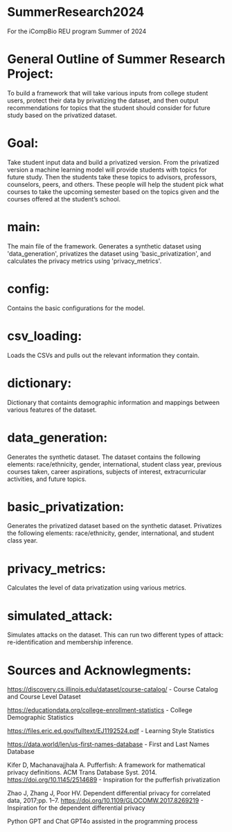 # SummerResearch2024
For the iCompBio REU program Summer of 2024

# General Outline of Summer Research Project:
To build a framework that will take various inputs from college student users, protect their data by privatizing the dataset, and then output recommendations for topics that the student should consider for future study based on the privatized dataset.

# Goal:
Take student input data and build a privatized version. From the privatized version a machine learning model will provide students with topics for future study. Then the students take these topics to advisors, professors, counselors, peers, and others. These people will help the student pick what courses to take the upcoming semester based on the topics given and the courses offered at the student’s school.

# main:
The main file of the framework. Generates a synthetic dataset using 'data_generation', privatizes the dataset using 'basic_privatization', and calculates the privacy metrics using 'privacy_metrics'.

# config:
Contains the basic configurations for the model.

# csv_loading:
Loads the CSVs and pulls out the relevant information they contain.

# dictionary:
Dictionary that containts demographic information and mappings between various features of the dataset.

# data_generation:
Generates the synthetic dataset. The dataset contains the following elements: race/ethnicity, gender, international, student class year, previous courses taken, career aspirations, subjects of interest, extracurricular activities, and future topics.

# basic_privatization:
Generates the privatized dataset based on the synthetic dataset. Privatizes the following elements: race/ethnicity, gender, international, and student class year.

# privacy_metrics:
Calculates the level of data privatization using various metrics.

# simulated_attack:
Simulates attacks on the dataset. This can run two different types of attack: re-identification and membership inference.

# Sources and Acknowlegments:
https://discovery.cs.illinois.edu/dataset/course-catalog/ - Course Catalog and Course Level Dataset

https://educationdata.org/college-enrollment-statistics - College Demographic Statistics

https://files.eric.ed.gov/fulltext/EJ1192524.pdf - Learning Style Statistics

https://data.world/len/us-first-names-database - First and Last Names Database

Kifer D, Machanavajjhala A. Pufferfish: A framework for mathematical privacy definitions. ACM Trans Database Syst. 2014. https://doi.org/10.1145/2514689 - Inspiration for the pufferfish privatization

Zhao J, Zhang J, Poor HV. Dependent differential privacy for correlated data, 2017;pp. 1–7. https://doi.org/10.1109/GLOCOMW.2017.8269219 - Inspiration for the dependent differential privacy

Python GPT and Chat GPT4o assisted in the programming process
